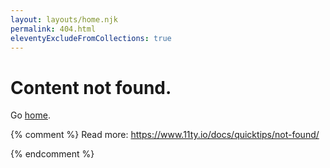 ```yaml
---
layout: layouts/home.njk
permalink: 404.html
eleventyExcludeFromCollections: true
---
```


# Content not found.

Go <a href="{{ '/' | url }}">home</a>.

{% comment %}
Read more: https://www.11ty.io/docs/quicktips/not-found/

{% endcomment %}
